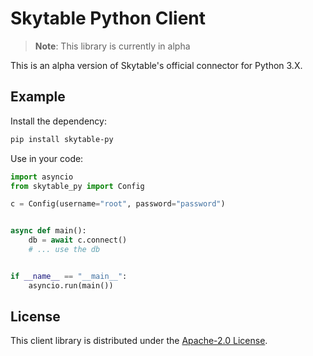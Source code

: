 # Skytable Python Client

> **Note**: This library is currently in alpha

This is an alpha version of Skytable's official connector for Python 3.X.


## Example

Install the dependency:

```sh
pip install skytable-py
```

Use in your code:
```python
import asyncio
from skytable_py import Config

c = Config(username="root", password="password")


async def main():
    db = await c.connect()
    # ... use the db


if __name__ == "__main__":
    asyncio.run(main())

```

## License

This client library is distributed under the [Apache-2.0 License](https://www.apache.org/licenses/LICENSE-2.0).

